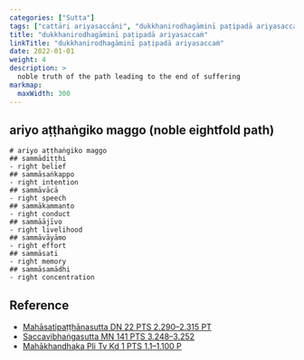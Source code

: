 ```yaml
---
categories: ["Sutta"]
tags: ["cattāri ariyasaccāni", "dukkhanirodhagāminī paṭipadā ariyasaccaṁ", "ariyo aṭṭhaṅgiko maggo"]
title: "dukkhanirodhagāminī paṭipadā ariyasaccaṁ"
linkTitle: "dukkhanirodhagāminī paṭipadā ariyasaccaṁ"
date: 2022-01-01
weight: 4
description: >
  noble truth of the path leading to the end of suffering
markmap:
  maxWidth: 300
---
```


## ariyo aṭṭhaṅgiko maggo (noble eightfold path)

```markmap
# ariyo aṭṭhaṅgiko maggo
## sammādiṭṭhi
- right belief
## sammāsaṅkappo
- right intention
## sammāvācā
- right speech
## sammākammanto
- right conduct
## sammāājīvo
- right livelihood
## sammāvāyāmo
- right effort
## sammāsati
- right memory
## sammāsamādhi
- right concentration
```

## Reference

- [Mahāsatipaṭṭhānasutta DN 22 PTS 2.290–2.315 PT](https://suttacentral.net/dn22)
- [Saccavibhaṅgasutta MN 141 PTS 3.248–3.252](https://suttacentral.net/mn141)
- [Mahākhandhaka Pli Tv Kd 1 PTS 1.1–1.100 P](https://suttacentral.net/pli-tv-kd1)
